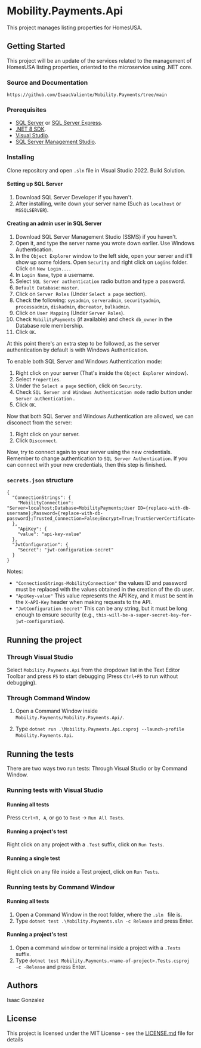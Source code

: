# Mobility.Payments.Api
This project manages listing properties for HomesUSA.

## Getting Started
This project will be an update of the services related to the management of HomesUSA listing properties, oriented to the microservice using .NET core. 
 
### Source and Documentation
`
https://github.com/IsaacValiente/Mobility.Payments/tree/main
`

### Prerequisites 
- [SQL Server](https://www.microsoft.com/en-us/sql-server) or [SQL Server Express](https://www.microsoft.com/en-us/sql-server/sql-server-editions-express).
- [.NET 8 SDK](https://dotnet.microsoft.com/download).
- [Visual Studio](https://visualstudio.microsoft.com/).
- [SQL Server Management Studio](https://aka.ms/ssmsfullsetup).

### Installing

Clone repository and open `.sln` file in Visual Studio 2022. Build Solution.

#### Setting up SQL Server

1. Download SQL Server Developer if you haven't.
2. After installing, write down your server name (Such as `localhost` or `MSSQLSERVER`).

#### Creating an admin user in SQL Server

1. Download SQL Server Management Studio (SSMS) if you haven't.
2. Open it, and type the server name you wrote down earlier. Use Windows Authentication.
3. In the `Object Explorer` window to the left side, open your server and it'll show up some folders. Open `Security` and right click on `Logins` folder. Click on `New Login...`.
4. In `Login Name`, type a username.
5. Select `SQL Server authentication` radio button and type a password.
6. `Default Database`: `master`.
7. Click on `Server Roles` (Under `Select a page` section).
8. Check the following: `sysadmin`, `serveradmin`, `securityadmin`, `processadmin`, `diskadmin`, `dbcreator`, `bulkadmin`.
9. Click on `User Mapping` (Under `Server Roles`).
10. Check `MobilityPayments` (if available) and check `db_owner` in the Database role membership.
11. Click `OK`.

At this point there's an extra step to be followed, as the server authentication by default is with Windows Authentication. 

To enable both SQL Server and Windows Authentication mode:

1. Right click on your server (That's inside the `Object Explorer` window).
2. Select `Properties`.
3. Under the `Select a page` section, click on `Security`.
4. Check `SQL Server and Windows Authentication mode` radio button under `Server authentication` .
5. Click `OK`.

Now that both SQL Server and Windows Authentication are allowed, we can disconect from the server:

1. Right click on your server.
2. Click `Disconnect`.

Now, try to connect again to your server using the new credentials. 
Remember to change authentication to `SQL Server Authentication`.
If you can connect with your new credentials, then this step is finished.

### `secrets.json` structure

```
{
  "ConnectionStrings": {
    "MobilityConnection": "Server=localhost;Database=MobilityPayments;User ID={replace-with-db-username};Password={replace-with-db-password};Trusted_Connection=False;Encrypt=True;TrustServerCertificate=true;"
  },
    "ApiKey": {
    "value": "api-key-value"
  },
  "JwtConfiguration": {
    "Secret": "jwt-configuration-secret"
  }
}
```

Notes:
- `"ConnectionStrings-MobilityConnection"` the values ID and password must be replaced with the values obtained in the creation of the db user.
- `"ApiKey-value"` This value represents the API Key, and it must be sent in the `X-API-Key` header when making requests to the API.
- `"JwtConfiguration-Secret"` This can be any string, but it must be long enough to ensure security (e.g., `this-will-be-a-super-secret-key-for-jwt-configuration`).

## Running the project

### Through Visual Studio

Select `Mobility.Payments.Api` from the dropdown list in the Text Editor Toolbar and press `F5` to start debugging (Press `Ctrl+F5` to run without debugging).

### Through Command Window

1. Open a Command Window inside `Mobility.Payments/Mobility.Payments.Api/`.

2. Type `dotnet run .\Mobility.Payments.Api.csproj --launch-profile Mobility.Payments.Api`.

## Running the tests

There are two ways two run tests: Through Visual Studio or by Command Window.

### Running tests with Visual Studio

#### Running all tests

Press `Ctrl+R, A`, or go to `Test` -> `Run All Tests`.

#### Running a project's test

Right click on any project with a `.Test` suffix, click on `Run Tests`.

#### Running a single test

Right click on any file inside a Test project, click on `Run Tests`.

### Running tests by Command Window

#### Running all tests

1. Open a Command Window in the root folder, where the `.sln ` file is.
2. Type `dotnet test .\Mobility.Payments.sln -c Release` and press Enter.

#### Running a project's test

1. Open a command window or terminal inside a project with a `.Tests` suffix.
2. Type `dotnet test Mobility.Payments.<name-of-project>.Tests.csproj -c -Release` and press Enter.

## Authors

Isaac Gonzalez

## License

This project  is licensed under the MIT License - see the [LICENSE.md](LICENSE.md) file for details 

